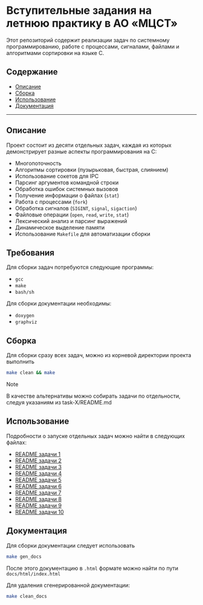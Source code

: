 # Вступительные задания на летнюю практику в АО «МЦСТ»

Этот репозиторий содержит реализации задач по системному программированию, работе с процессами, сигналами, файлами и алгоритмами сортировки на языке C.

## Содержание

- [Описание](#описание)
- [Сборка](#сборка)
- [Использование](#использование)
- [Документация](#документация)

---

## Описание

Проект состоит из десяти отдельных задач, каждая из которых демонстрирует разные аспекты программирования на C:

- Многопоточность
- Алгоритмы сортировки (пузырьковая, быстрая, слиянием)
- Использование сокетов для IPC
- Парсинг аргументов командной строки
- Обработка ошибок системных вызовов
- Получение информации о файлах (`stat`)
- Работа с процессами (`fork`)
- Обработка сигналов (`SIGINT`, `signal`, `sigaction`)
- Файловые операции (`open`, `read`, `write`, `stat`)
- Лексический анализ и парсинг выражений
- Динамическое выделение памяти
- Использование `Makefile` для автоматизации сборки

## Требования

Для сборки задач потребуются следующие программы:
 - `gcc`
 - `make`
 - `bash/sh`

Для сборки документации необходимы:
 - `doxygen`
 - `graphviz`

## Сборка

Для сборки сразу всех задач, можно из корневой директории проекта выполнить
```bash
make clean && make
```
> [!NOTE]
> В качестве альтернативы можно собирать задачи по отдельности, следуя указаниям из task-X/README.md

## Использование

Подробности о запуске отдельных задач можно найти в следующих файлах:
 - [README задачи 1](task-1/README.md)
 - [README задачи 2](task-2/README.md)
 - [README задачи 3](task-3/README.md)
 - [README задачи 4](task-4/README.md)
 - [README задачи 5](task-5/README.md)
 - [README задачи 6](task-6/README.md)
 - [README задачи 7](task-7/README.md)
 - [README задачи 8](task-8/README.md)
 - [README задачи 9](task-9/README.md)
 - [README задачи 10](task-10/README.md)

## Документация

Для сборки документации следует использовать
```bash
make gen_docs
```

После этого документацию в `.html` формате можно найти по пути `docs/html/index.html`

Для удаления сгенерированной документации:
```bash
make clean_docs
```
